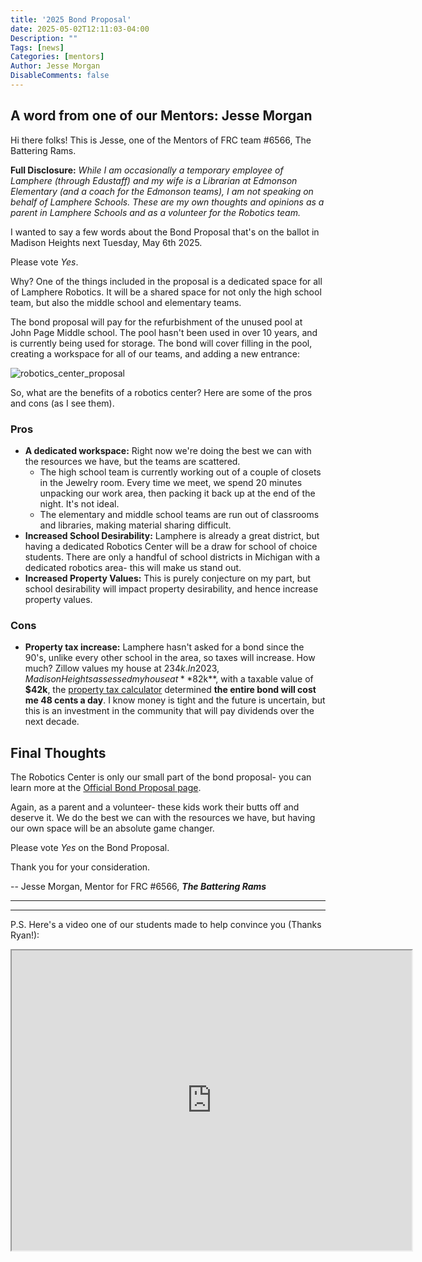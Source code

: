 ```yaml
---
title: '2025 Bond Proposal'
date: 2025-05-02T12:11:03-04:00
Description: ""
Tags: [news]
Categories: [mentors]
Author: Jesse Morgan
DisableComments: false
---
```


## A word from one of our Mentors: Jesse Morgan

Hi there folks! This is Jesse, one of the Mentors of FRC team #6566, The Battering Rams.

**Full Disclosure:** *While I am occasionally a temporary employee of Lamphere (through Edustaff) and my wife is a Librarian at Edmonson Elementary (and a coach for the Edmonson teams), I am not speaking on behalf of Lamphere Schools. These are my own thoughts and opinions as a parent in Lamphere Schools and as a volunteer for the Robotics team.*

I wanted to say a few words about the Bond Proposal that's on the ballot in Madison Heights next Tuesday, May 6th 2025.

Please vote *Yes*.

Why? One of the things included in the proposal is a dedicated space for all of Lamphere Robotics. It will be a shared space for not only the high school team, but also the middle school and elementary teams.

The bond proposal will pay for the refurbishment of the unused pool at John Page Middle school. The pool hasn't been used in over 10 years, and is currently being used for storage. The bond will cover filling in the pool, creating a workspace for all of our teams, and adding a new entrance:

![robotics_center_proposal](/images/robotics_center.png "Lamphere Robotics Center Proposal")

So, what are the benefits of a robotics center? Here are some of the pros and cons (as I see them).

### Pros
- **A dedicated workspace:** Right now we're doing the best we can with the resources we have, but the teams are scattered.
  * The high school team is currently working out of a couple of closets in the Jewelry room. Every time we meet, we spend 20 minutes unpacking our work area, then packing it back up at the end of the night. It's not ideal.
  * The elementary and middle school teams are run out of classrooms and libraries, making material sharing difficult.
- **Increased School Desirability:** Lamphere is already a great district, but having a dedicated Robotics Center will be a draw for school of choice students. There are only a handful of school districts in Michigan with a dedicated robotics area- this will make us stand out.
- **Increased Property Values:** This is purely conjecture on my part, but school desirability will impact property desirability, and hence increase property values.

### Cons

- **Property tax increase:** Lamphere hasn't asked for a bond since the 90's, unlike every other school in the area, so taxes will increase. How much? Zillow values my house at $234k. In 2023, Madison Heights assessed my house at **$82k**, with a taxable value of **$42k**, the [property tax calculator](https://pfmtaxcalc.com/TheLamphereSchools/default.aspx) determined **the entire bond will cost me 48 cents a day**. I know money is tight and the future is uncertain, but this is an investment in the community that will pay dividends over the next decade.


## Final Thoughts

The Robotics Center is only our small part of the bond proposal- you can learn more at the [Official Bond Proposal page](https://www.lamphereschools.org/page/bond-info-2025).

Again, as a parent and a volunteer- these kids work their butts off and deserve it. We do the best we can with the resources we have, but having our own space will be an absolute game changer.

Please vote *Yes* on the Bond Proposal.

Thank you for your consideration.

-- Jesse Morgan, Mentor for FRC #6566, _**The Battering Rams**_

---
---

P.S. Here's a video one of our students made to help convince you (Thanks Ryan!):

<iframe src="https://drive.google.com/file/d/12hGF0uPMCsV5c8tBa3_WfkBklnUGVLy2/preview" width="640" height="480" allow="autoplay"></iframe>
